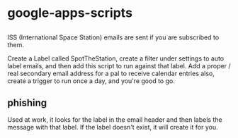 # google-apps-scripts

## 
ISS (International Space Station) emails are sent if you are subscribed to them.

Create a Label called SpotTheStation, create a filter under settings to auto label emails, and then add this script to run against that label.  Add a proper / real secondary email address for a pal to receive calendar entries also, create a trigger to run once a day, and you're good to go.

## phishing

Used at work, it looks for the label in the email header and then labels the message with that label.  If the label doesn't exist, it will create it for you.
